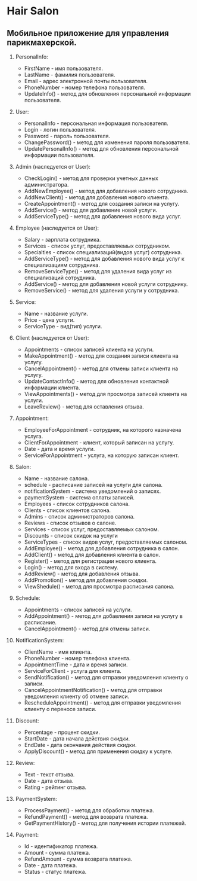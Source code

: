 # Hair Salon

## Мобильное приложение для управления парикмахерской.

1. PersonalInfo:
     - FirstName - имя пользователя.
     - LastName - фамилия пользователя.
     - Email - адрес электронной почты пользователя.
     - PhoneNumber - номер телефона пользователя.
     - UpdateInfo() - метод для обновления персональной информации пользователя.

2. User:
     - PersonalInfo - персональная информация пользователя.
     - Login - логин пользователя.
     - Password - пароль пользователя.
     - ChangePassword() - метод для изменения пароля пользователя.
     - UpdatePersonalInfo() - метод для обновления персональной информации пользователя.

3. Admin (наследуется от User):
     - CheckLogin() - метод для проверки учетных данных администратора.
     - AddNewEmployee() - метод для добавления нового сотрудника.
     - AddNewClient() - метод для добавления нового клиента.
     - CreateAppointment() - метод для создания записи на услугу.
     - AddService() - метод для добавление новой услуги.
     - AddServiceType() - метод для добавления нового вида услуг.

4. Employee (наследуется от User):
     - Salary - зарплата сотрудника.
     - Services - список услуг, предоставляемых сотрудником.
     - Specialties - список специализаций(видов услуг) сотрудника.
     - AddServiceType() - метод для добавления нового вида услуг к специализациям сотрудника.
     - RemoveServiceType() - метод для удаления вида услуг из специализаций сотрудника.
     - AddService() - метод для добавления новой услуги сотруднику.
     - RemoveService() - метод для удаления услуги у сотрудника.

5. Service:
     - Name - название услуги.
     - Price - цена услуги.
     - ServiceType - вид(тип) услуги.

6. Client (наследуется от User):
      - Appointments - список записей клиента на услуги.
      - MakeAppointment() - метод для создания записи клиента на услугу.
      - CancelAppointment() - метод для отмены записи клиента на услугу.
      - UpdateContactInfo() - метод для обновления контактной информации клиента.
     - ViewAppointments() - метод для просмотра записей клиента на услуги.
     - LeaveReview() - метод для оставления отзыва.

7. Appointment:
     - EmployeeForAppointment - сотрудник, на которого назначена услуга.
     - ClientForAppointment - клиент, который записан на услугу.
     - Date - дата и время услуги.
     - ServiceForAppointment - услуга, на которую записан клиент.

8. Salon:
     - Name - название салона.
     - schedule - расписание записей на услуги для салона.
     - notificationSystem - система уведомлений о записях.
     - paymentSystem  - система оплаты записей.
     - Employees - список сотрудников салона.
     - Clients - список клиентов салона.
     - Admins - список администраторов салона.
     - Reviews - список отзывов о салоне.
     - Services - список услуг, предоставляемых салоном.
     - Discounts - список скидок на услуги
     - ServiceTypes - список видов услуг, предоставляемых салоном.
     - AddEmployee() - метод для добавления сотрудника в салон.
     - AddClient() - метод для добавления клиента в салон.
     - Register() - метод для регистрации нового клиента.
     - Login() - метод для входа в систему.
     - AddReview() - метод для добавления отзыва.
     - AddPromotion() - метод для добавления скидки.
     - ViewShedule() - метод для просмотра расписания салона.

9. Schedule:
   - Appointments - список записей на услуги.
   - AddAppointment() - метод для добавления записи на услугу в расписание.
   - CancelAppointment() - метод для отмены записи.

10. NotificationSystem:
      - ClientName - имя клиента.
      - PhoneNumber - номер телефона клиента.
      - AppointmentTime - дата и время записи.
      - ServiceForClient - услуга для клиента.
      - SendNotification() - метод для отправки уведомления клиенту о записи.
      - CancelAppointmentNotification() - метод для отправки уведомления клиенту об отмене записи.
      - RescheduleAppointment() - метод для отправки уведомления клиенту о переносе записи.


11. Discount:
      - Percentage - процент скидки.
      - StartDate - дата начала действия скидки.
      - EndDate - дата окончания действия скидки.
      - ApplyDiscount() - метод для применения скидку к услуге.

12. Review:
      - Text - текст отзыва.
      - Date - дата отзыва.
      - Rating - рейтинг отзыва.

13. PaymentSystem:
      - ProcessPayment() - метод для обработки платежа.
      - RefundPayment() - метод для возврата платежа.
      - GetPaymentHistory() - метод для получения истории платежей.
  
14. Payment:
      - Id - идентификатор платежа.
      - Amount - сумма платежа.
      - RefundAmount  - сумма возврата платежа.
      - Date - дата платежа.
      - Status - статус платежа.
